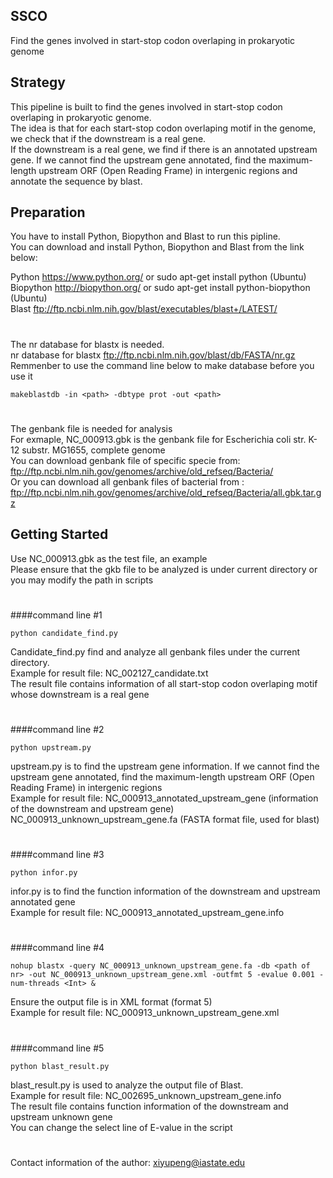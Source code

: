 ## SSCO
Find the genes involved in start-stop codon overlaping in prokaryotic genome

## Strategy
This pipeline is built to find the genes involved in start-stop codon overlaping in prokaryotic genome.   
The idea is that for each start-stop codon overlaping motif in the genome, we check that if the downstream is a real gene.  
If the downstream is a real gene, we find if there is an annotated upstream gene. If we cannot find the upstream gene annotated, find the maximum-length upstream ORF (Open Reading Frame) in intergenic regions and annotate the sequence by blast.

## Preparation
You have to install Python, Biopython and Blast to run this pipline.  
You can download and install Python, Biopython and Blast from the link below:

Python https://www.python.org/ or sudo apt-get install python (Ubuntu)   
Biopython http://biopython.org/ or sudo apt-get install python-biopython (Ubuntu)   
Blast ftp://ftp.ncbi.nlm.nih.gov/blast/executables/blast+/LATEST/
#    

The nr database for blastx is needed.   
nr database for blastx  ftp://ftp.ncbi.nlm.nih.gov/blast/db/FASTA/nr.gz    
Remmenber to use the command line below to make database before you use it

    makeblastdb -in <path> -dbtype prot -out <path>
#    

The genbank file is needed for analysis    
For exmaple, NC_000913.gbk is the genbank file for Escherichia coli str. K-12 substr. MG1655, complete genome   
You can download genbank file of specific specie from: ftp://ftp.ncbi.nlm.nih.gov/genomes/archive/old_refseq/Bacteria/  
Or you can download all genbank files of bacterial from :  ftp://ftp.ncbi.nlm.nih.gov/genomes/archive/old_refseq/Bacteria/all.gbk.tar.gz

## Getting Started 

Use NC_000913.gbk as the test file, an example     
Please ensure that the gkb file to be analyzed is under current directory or you may modify the path in scripts 
#   

####command line #1

    python candidate_find.py

Candidate_find.py find and analyze all genbank files under the current directory.   
Example for result file: NC_002127_candidate.txt   
The result file contains information of all start-stop codon overlaping motif whose downstream is a real gene
#    

####command line #2

    python upstream.py

upstream.py is to find the upstream gene information. If we cannot find the upstream gene annotated, find the maximum-length upstream ORF (Open Reading Frame) in intergenic regions   
Example for result file: 
NC_000913_annotated_upstream_gene  (information of the downstream and upstream gene)
NC_000913_unknown_upstream_gene.fa (FASTA format file, used for blast)
#   

####command line #3

    python infor.py

infor.py is to find the function information of the downstream and upstream annotated gene   
Example for result file: NC_000913_annotated_upstream_gene.info
#   

####command line #4

    nohup blastx -query NC_000913_unknown_upstream_gene.fa -db <path of nr> -out NC_000913_unknown_upstream_gene.xml -outfmt 5 -evalue 0.001 -num-threads <Int> &

Ensure the output file is in XML format (format 5)   
Example for result file: NC_000913_unknown_upstream_gene.xml 
#   

####command line #5

    python blast_result.py

blast_result.py is used to analyze the output file of Blast.   
Example for result file: NC_002695_unknown_upstream_gene.info   
The result file contains function information of the downstream and upstream unknown gene   
You can change the select line of E-value in the script
  
#     
Contact information of the author: xiyupeng@iastate.edu
